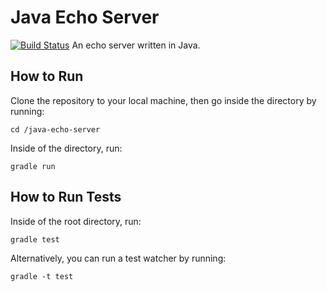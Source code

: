 # Java Echo Server
[![Build Status](https://travis-ci.org/junehoe/java-echo-server.svg?branch=walking-skeleton)](https://travis-ci.org/junehoe/java-echo-server)
An echo server written in Java.
## How to Run
Clone the repository to your local machine, then go inside the directory by running:
```
cd /java-echo-server
```
Inside of the directory, run:
```
gradle run
```
## How to Run Tests
Inside of the root directory, run:
```
gradle test
```
Alternatively, you can run a test watcher by running:
```
gradle -t test
```
